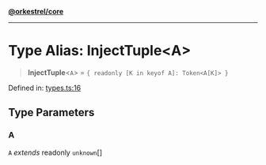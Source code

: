 [**@orkestrel/core**](../index.md)

***

# Type Alias: InjectTuple\<A\>

> **InjectTuple**\<`A`\> = `{ readonly [K in keyof A]: Token<A[K]> }`

Defined in: [types.ts:16](https://github.com/orkestrel/core/blob/4aab0d299da5f30a0c75f3eda95d1b02f821688d/src/types.ts#L16)

## Type Parameters

### A

`A` *extends* readonly `unknown`[]
